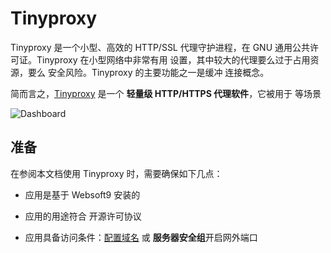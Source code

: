 # Tinyproxy

Tinyproxy 是一个小型、高效的 HTTP/SSL 代理守护进程，在 GNU 通用公共许可证。Tinyproxy 在小型网络中非常有用 设置，其中较大的代理要么过于占用资源，要么 安全风险。Tinyproxy 的主要功能之一是缓冲 连接概念。

简而言之，[Tinyproxy](https://github.com/tinyproxy/tinyproxy) 是一个 **轻量级 HTTP/HTTPS 代理软件**，它被用于   等场景


![Dashboard](https://libs.websoft9.com/Websoft9/DocsPicture/zh/tinyproxy/tinyproxy-gui-websoft9.png)


## 准备

在参阅本文档使用 Tinyproxy 时，需要确保如下几点：

- 应用是基于 Websoft9 安装的

- 应用的用途符合 [](https://some_license_url) 开源许可协议

- 应用具备访问条件：[配置域名](./guide/appsetdomain) 或 **服务器安全组**开启网外端口